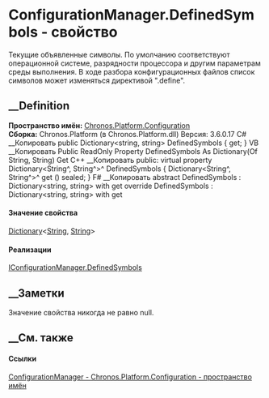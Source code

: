 # ConfigurationManager.DefinedSymbols - свойство
Текущие объявленные символы. По умолчанию соответствуют операционной системе,
разрядности процессора и другим параметрам среды выполнения. В ходе разбора
конфигурационных файлов список символов может изменяться директивой ".define".
## __Definition
 **Пространство имён:**
[Chronos.Platform.Configuration](N_Chronos_Platform_Configuration.htm)  
 **Сборка:** Chronos.Platform (в Chronos.Platform.dll) Версия: 3.6.0.17
C# __Копировать
     public Dictionary<string, string> DefinedSymbols { get; }
VB __Копировать
     Public ReadOnly Property DefinedSymbols As Dictionary(Of String, String)
    	Get
C++ __Копировать
     public:
    virtual property Dictionary<String^, String^>^ DefinedSymbols {
    	Dictionary<String^, String^>^ get () sealed;
    }
F# __Копировать
     abstract DefinedSymbols : Dictionary<string, string> with get
    override DefinedSymbols : Dictionary<string, string> with get
#### Значение свойства
[Dictionary](https://learn.microsoft.com/dotnet/api/system.collections.generic.dictionary-2)<[String](https://learn.microsoft.com/dotnet/api/system.string),
[String](https://learn.microsoft.com/dotnet/api/system.string)>
#### Реализации
[IConfigurationManager.DefinedSymbols](P_Chronos_Platform_Configuration_IConfigurationManager_DefinedSymbols.htm)  
##  __Заметки
Значение свойства никогда не равно null.
## __См. также
#### Ссылки
[ConfigurationManager -
](T_Chronos_Platform_Configuration_ConfigurationManager.htm)
[Chronos.Platform.Configuration - пространство
имён](N_Chronos_Platform_Configuration.htm)
